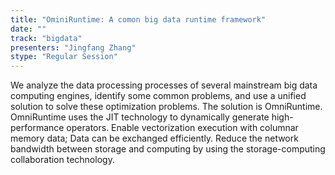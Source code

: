 ```yaml
---
title: "OminiRuntime: A comon big data runtime framework"
date: "" 
track: "bigdata"
presenters: "Jingfang Zhang"
stype: "Regular Session"
---
```

We analyze the data processing processes of several mainstream big data computing engines, identify some common problems, and use a unified solution to solve these optimization problems. The solution is OmniRuntime. OmniRuntime uses the JIT technology to dynamically generate high-performance operators. Enable vectorization execution with columnar memory data; Data can be exchanged efficiently. Reduce the network bandwidth between storage and computing by using the storage-computing collaboration technology.